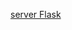 [server Flask](https://user-images.githubusercontent.com/120466778/215484248-1184a13d-a2bc-42ec-bada-f8d100767539.png)

